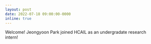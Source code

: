 ```yaml
---
layout: post
date: 2022-07-18 09:00:00-0000
inline: true
---
```


Welcome! Jeongyoon Park joined HCAIL as an undergradate research intern!
